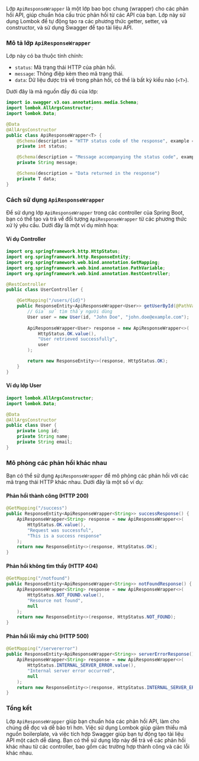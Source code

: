 Lớp `ApiResponseWrapper` là một lớp bao bọc chung (wrapper) cho các phản hồi API, giúp chuẩn hóa cấu trúc phản hồi từ các API của bạn. Lớp này sử dụng Lombok để tự động tạo ra các phương thức getter, setter, và constructor, và sử dụng Swagger để tạo tài liệu API.

### Mô tả lớp `ApiResponseWrapper`

Lớp này có ba thuộc tính chính:

- `status`: Mã trạng thái HTTP của phản hồi.
- `message`: Thông điệp kèm theo mã trạng thái.
- `data`: Dữ liệu được trả về trong phản hồi, có thể là bất kỳ kiểu nào (`<T>`).

Dưới đây là mã nguồn đầy đủ của lớp:

```java
import io.swagger.v3.oas.annotations.media.Schema;
import lombok.AllArgsConstructor;
import lombok.Data;

@Data
@AllArgsConstructor
public class ApiResponseWrapper<T> {
    @Schema(description = "HTTP status code of the response", example = "201")
    private int status;

    @Schema(description = "Message accompanying the status code", example = "User registered successfully")
    private String message;

    @Schema(description = "Data returned in the response")
    private T data;
}
```

### Cách sử dụng `ApiResponseWrapper`

Để sử dụng lớp `ApiResponseWrapper` trong các controller của Spring Boot, bạn có thể tạo và trả về đối tượng `ApiResponseWrapper` từ các phương thức xử lý yêu cầu. Dưới đây là một ví dụ minh họa:

#### Ví dụ Controller

```java
import org.springframework.http.HttpStatus;
import org.springframework.http.ResponseEntity;
import org.springframework.web.bind.annotation.GetMapping;
import org.springframework.web.bind.annotation.PathVariable;
import org.springframework.web.bind.annotation.RestController;

@RestController
public class UserController {

    @GetMapping("/users/{id}")
    public ResponseEntity<ApiResponseWrapper<User>> getUserById(@PathVariable Long id) {
        // Giả sử tìm thấy người dùng
        User user = new User(id, "John Doe", "john.doe@example.com");
        
        ApiResponseWrapper<User> response = new ApiResponseWrapper<>(
            HttpStatus.OK.value(),
            "User retrieved successfully",
            user
        );

        return new ResponseEntity<>(response, HttpStatus.OK);
    }
}
```

#### Ví dụ lớp User

```java
import lombok.AllArgsConstructor;
import lombok.Data;

@Data
@AllArgsConstructor
public class User {
    private Long id;
    private String name;
    private String email;
}
```

### Mô phỏng các phản hồi khác nhau

Bạn có thể sử dụng `ApiResponseWrapper` để mô phỏng các phản hồi với các mã trạng thái HTTP khác nhau. Dưới đây là một số ví dụ:

#### Phản hồi thành công (HTTP 200)

```java
@GetMapping("/success")
public ResponseEntity<ApiResponseWrapper<String>> successResponse() {
    ApiResponseWrapper<String> response = new ApiResponseWrapper<>(
        HttpStatus.OK.value(),
        "Request was successful",
        "This is a success response"
    );
    return new ResponseEntity<>(response, HttpStatus.OK);
}
```

#### Phản hồi không tìm thấy (HTTP 404)

```java
@GetMapping("/notfound")
public ResponseEntity<ApiResponseWrapper<String>> notFoundResponse() {
    ApiResponseWrapper<String> response = new ApiResponseWrapper<>(
        HttpStatus.NOT_FOUND.value(),
        "Resource not found",
        null
    );
    return new ResponseEntity<>(response, HttpStatus.NOT_FOUND);
}
```

#### Phản hồi lỗi máy chủ (HTTP 500)

```java
@GetMapping("/servererror")
public ResponseEntity<ApiResponseWrapper<String>> serverErrorResponse() {
    ApiResponseWrapper<String> response = new ApiResponseWrapper<>(
        HttpStatus.INTERNAL_SERVER_ERROR.value(),
        "Internal server error occurred",
        null
    );
    return new ResponseEntity<>(response, HttpStatus.INTERNAL_SERVER_ERROR);
}
```

### Tổng kết

Lớp `ApiResponseWrapper` giúp bạn chuẩn hóa các phản hồi API, làm cho chúng dễ đọc và dễ bảo trì hơn. Việc sử dụng Lombok giúp giảm thiểu mã nguồn boilerplate, và việc tích hợp Swagger giúp bạn tự động tạo tài liệu API một cách dễ dàng. Bạn có thể sử dụng lớp này để trả về các phản hồi khác nhau từ các controller, bao gồm các trường hợp thành công và các lỗi khác nhau.